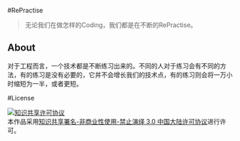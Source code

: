#RePractise

> 无论我们在做怎样的Coding，我们都是在不断的RePractise。

About
---------
对于工程而言，一个技术都是不断练习出来的。不同的人对于练习会有不同的方法，有的练习是没有必要的，它并不会增长我们的技术点，有的练习则会将一万小时缩短为一半，或者更短。

#License

<a rel="license" href="http://creativecommons.org/licenses/by-nc-nd/3.0/cn/"><img alt="知识共享许可协议" style="border-width:0" src="https://i.creativecommons.org/l/by-nc-nd/3.0/cn/88x31.png" /></a><br />本作品采用<a rel="license" href="http://creativecommons.org/licenses/by-nc-nd/3.0/cn/">知识共享署名-非商业性使用-禁止演绎 3.0 中国大陆许可协议</a>进行许可。
